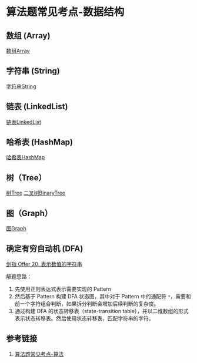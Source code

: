 # 算法题常见考点-数据结构


## 数组 (Array)

[数组Array](learning/subjects/Computer/Data-Structures-and-Algorithm/Data-Structures/Elementary/数组Array.md)


## 字符串 (String)

[字符串String](learning/subjects/Computer/Data-Structures-and-Algorithm/Data-Structures/Elementary/字符串String.md)


## 链表 (LinkedList)

[链表LinkedList](learning/subjects/Computer/Data-Structures-and-Algorithm/Data-Structures/Elementary/链表LinkedList.md)


## 哈希表 (HashMap)

[哈希表HashMap](learning/subjects/Computer/Data-Structures-and-Algorithm/Data-Structures/Elementary/哈希表HashMap.md)


## 树（Tree）

[树Tree](learning/subjects/Computer/Data-Structures-and-Algorithm/Data-Structures/Advanced/树Tree.md)
[二叉树BinaryTree](learning/subjects/Computer/Data-Structures-and-Algorithm/Data-Structures/Elementary/二叉树BinaryTree.md)

## 图（Graph）

[图Graph](learning/subjects/Computer/Data-Structures-and-Algorithm/Data-Structures/Advanced/图Graph.md)

## 确定有穷自动机 (DFA)

[剑指 Offer 20. 表示数值的字符串]( https://leetcode.cn/problems/biao-shi-shu-zhi-de-zi-fu-chuan-lcof/ )

解题思路：
1. 先使用正则表达式表示需要实现的 Pattern
2. 然后基于 Pattern 构建 DFA 状态图，其中对于 Pattern 中的通配符 `*`，需要和前一个字符组合判断，如果拆分判断会增加后续判断的复杂度。
3. 通过构建 DFA 的状态转移表（state-transition table），并以二维数组的形式表示状态转移表。然后使用状态转移表，匹配字符串的字符。


## 参考链接
1. [算法题常见考点-算法](learning/subjects/Computer/Data-Structures-and-Algorithm/算法题常见考点-算法.md)